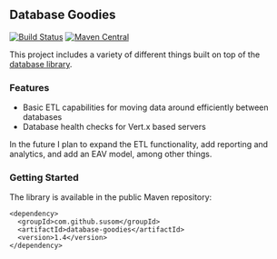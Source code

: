 ## Database Goodies

[![Build Status](https://www.travis-ci.com/susom/database-goodies.svg?branch=master)](https://www.travis-ci.com/susom/database-goodies)
[![Maven Central](https://maven-badges.herokuapp.com/maven-central/com.github.susom/database-goodies/badge.svg)](https://maven-badges.herokuapp.com/maven-central/com.github.susom/database-goodies)

This project includes a variety of different things built on top of
the [database library](https://github.com/susom/database).

### Features

* Basic ETL capabilities for moving data around efficiently between databases
* Database health checks for Vert.x based servers

In the future I plan to expand the ETL functionality, add reporting and analytics,
and add an EAV model, among other things.

### Getting Started

The library is available in the public Maven repository:

```
<dependency>
  <groupId>com.github.susom</groupId>
  <artifactId>database-goodies</artifactId>
  <version>1.4</version>
</dependency>
```
